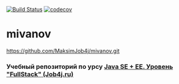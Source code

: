 [![Build Status](https://travis-ci.org/MaksimJob4j/job4j_fullstack.svg?branch=master)](https://travis-ci.org/MaksimJob4j/job4j_fullstack)
[![codecov](https://codecov.io/gh/MaksimJob4j/job4j_fullstack/branch/master/graph/badge.svg)](https://codecov.io/gh/MaksimJob4j/job4j_fullstack)
# mivanov
https://github.com/MaksimJob4j/mivanov.git
### Учебный репозиторий по урсу  [Java SE + EE. Уровень "FullStack" (Job4j.ru)](http://job4j.ru/courses/java_with_zero_to_job.html)  


